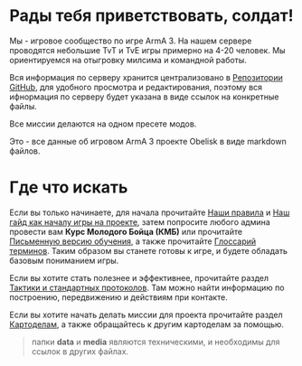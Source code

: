 # Рады тебя приветствовать, солдат!

Мы - игровое сообщество по игре ArmA 3. На нашем сервере проводятся небольшие TvT и TvE игры примерно на 4-20 человек. Мы ориентируемся на отыгровку милсима и командной работы.

Вся информация по серверу хранится централизовано в [Репозитории GitHub](https://github.com/147888sf/Obelisk_info/), для удобного просмотра и редактирования, поэтому вся ифнормация по серверу будет указана в виде ссылок на конкретные файлы.

Все миссии делаются на одном пресете модов.

Это - все данные об игровом ArmA 3 проекте Obelisk в виде markdown файлов.

# Где что искать

Если вы только начинаете, для начала прочитайте [Наши правила](Правила.md) и [Наш гайд как началу игры на проекте](Как_начать_играть.md), затем попросите любого админа провести вам **Курс Молодого Бойца (КМБ)** или прочитайте [Письменную версию обучения](<Обучение_по_игре_на_проекте_(КМБ).md>), а также прочитайте [Глоссарий терминов](Глоссарий_терминов.md). Таким образом вы станете готовы к игре, и будете обладать базовым пониманием игры.

Если вы хотите стать полезнее и эффективнее, прочитайте раздел [Тактики и стандартных протоколов](Тактика_и_стандартные_протоколы.md). Там можно найти информацию по построению, передвижению и действиям при контакте.

Если вы хотите начать делать миссии для проекта прочитайте раздел [Картоделам](Картоделам.md), а также обращайтесь к другим картоделам за помощью.

> папки **data** и **media** являются техническими, и необходимы для ссылок в других файлах.
